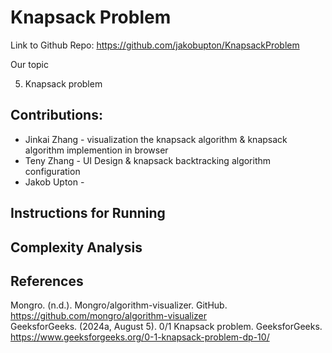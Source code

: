 # Knapsack Problem
Link to Github Repo: https://github.com/jakobupton/KnapsackProblem

Our topic

5. Knapsack problem

## Contributions:
- Jinkai Zhang - visualization the knapsack algorithm & knapsack algorithm implemention in browser
- Teny Zhang - UI Design & knapsack backtracking algorithm configuration
- Jakob Upton -

## Instructions for Running
   

## Complexity Analysis

## References 
Mongro. (n.d.). Mongro/algorithm-visualizer. GitHub. https://github.com/mongro/algorithm-visualizer <br>
GeeksforGeeks. (2024a, August 5). 0/1 Knapsack problem. GeeksforGeeks. https://www.geeksforgeeks.org/0-1-knapsack-problem-dp-10/ <br>
